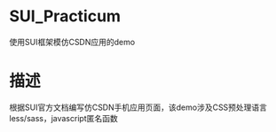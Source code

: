 # SUI_Practicum
使用SUI框架模仿CSDN应用的demo
# 描述
根据SUI官方文档编写仿CSDN手机应用页面，该demo涉及CSS预处理语言less/sass，javascript匿名函数
